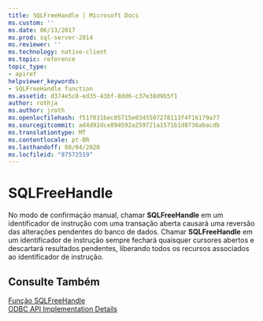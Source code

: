 ```yaml
---
title: SQLFreeHandle | Microsoft Docs
ms.custom: ''
ms.date: 06/13/2017
ms.prod: sql-server-2014
ms.reviewer: ''
ms.technology: native-client
ms.topic: reference
topic_type:
- apiref
helpviewer_keywords:
- SQLFreeHandle function
ms.assetid: d374e5c8-ed35-43bf-8dd6-c37e38d9b5f1
author: rothja
ms.author: jroth
ms.openlocfilehash: f51f031bec05715e0345507278113f4f16179a77
ms.sourcegitcommit: ad4d92dce894592a259721a1571b1d8736abacdb
ms.translationtype: MT
ms.contentlocale: pt-BR
ms.lasthandoff: 08/04/2020
ms.locfileid: "87572519"
---
```

# <a name="sqlfreehandle"></a>SQLFreeHandle
  No modo de confirmação manual, chamar **SQLFreeHandle** em um identificador de instrução com uma transação aberta causará uma reversão das alterações pendentes do banco de dados. Chamar **SQLFreeHandle** em um identificador de instrução sempre fechará quaisquer cursores abertos e descartará resultados pendentes, liberando todos os recursos associados ao identificador de instrução.  
  
## <a name="see-also"></a>Consulte Também  
 [Função SQLFreeHandle](https://go.microsoft.com/fwlink/?LinkId=59345)   
 [ODBC API Implementation Details](odbc-api-implementation-details.md)  
  
  
